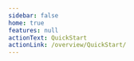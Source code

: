 ```yaml
---
sidebar: false
home: true
features: null
actionText: QuickStart
actionLink: /overview/QuickStart/
---
```


<!-- <Home></Home> -->
